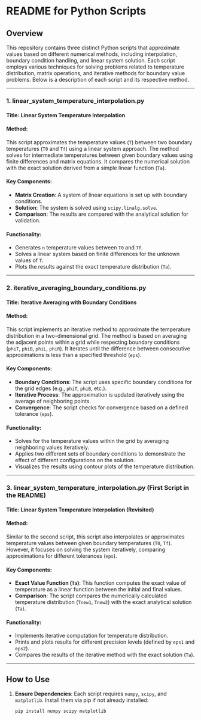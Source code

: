 # README for Python Scripts

## Overview

This repository contains three distinct Python scripts that approximate values based on different numerical methods, including interpolation, boundary condition handling, and linear system solution. Each script employs various techniques for solving problems related to temperature distribution, matrix operations, and iterative methods for boundary value problems. Below is a description of each script and its respective method.

---

### 1. **linear_system_temperature_interpolation.py**
#### **Title**: Linear System Temperature Interpolation
#### **Method**:
This script approximates the temperature values (`T`) between two boundary temperatures (`T0` and `Tf`) using a linear system approach. The method solves for intermediate temperatures between given boundary values using finite differences and matrix equations. It compares the numerical solution with the exact solution derived from a simple linear function (`Ta`).

#### **Key Components**:
- **Matrix Creation**: A system of linear equations is set up with boundary conditions.
- **Solution**: The system is solved using `scipy.linalg.solve`.
- **Comparison**: The results are compared with the analytical solution for validation.

#### **Functionality**:
- Generates `n` temperature values between `T0` and `Tf`.
- Solves a linear system based on finite differences for the unknown values of `T`.
- Plots the results against the exact temperature distribution (`Ta`).
  
---

### 2. **iterative_averaging_boundary_conditions.py**
#### **Title**: Iterative Averaging with Boundary Conditions
#### **Method**:
This script implements an iterative method to approximate the temperature distribution in a two-dimensional grid. The method is based on averaging the adjacent points within a grid while respecting boundary conditions (`phiT`, `phiB`, `phiL`, `phiR`). It iterates until the difference between consecutive approximations is less than a specified threshold (`eps`).

#### **Key Components**:
- **Boundary Conditions**: The script uses specific boundary conditions for the grid edges (e.g., `phiT`, `phiB`, etc.).
- **Iterative Process**: The approximation is updated iteratively using the average of neighboring points.
- **Convergence**: The script checks for convergence based on a defined tolerance (`eps`).

#### **Functionality**:
- Solves for the temperature values within the grid by averaging neighboring values iteratively.
- Applies two different sets of boundary conditions to demonstrate the effect of different configurations on the solution.
- Visualizes the results using contour plots of the temperature distribution.

---

### 3. **linear_system_temperature_interpolation.py** (First Script in the README)
#### **Title**: Linear System Temperature Interpolation (Revisited)
#### **Method**:
Similar to the second script, this script also interpolates or approximates temperature values between given boundary temperatures (`T0`, `Tf`). However, it focuses on solving the system iteratively, comparing approximations for different tolerances (`eps`).

#### **Key Components**:
- **Exact Value Function (`Ta`)**: This function computes the exact value of temperature as a linear function between the initial and final values.
- **Comparison**: The script compares the numerically calculated temperature distribution (`Tnew1`, `Tnew2`) with the exact analytical solution (`Ta`).

#### **Functionality**:
- Implements iterative computation for temperature distribution.
- Prints and plots results for different precision levels (defined by `eps1` and `eps2`).
- Compares the results of the iterative method with the exact solution (`Ta`).

---

## How to Use

1. **Ensure Dependencies**: Each script requires `numpy`, `scipy`, and `matplotlib`. Install them via pip if not already installed:
   ```bash
   pip install numpy scipy matplotlib
